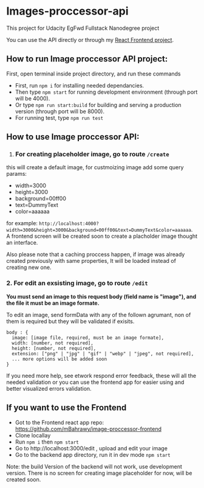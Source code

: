 # Images-proccessor-api
This project for Udacity EgFwd Fullstack Nanodegree project 

You can use the API directly or through my [React Frontend project](https://github.com/mBahrawy/image-proccessor-frontend).


## How to run Image proccessor API project:
First, open terminal inside project directory, and run these commands

- First, run `npm i` for installing needed dependancies.
- Then type `npm start` for running development environment (through port will be 4000).
- Or type `npm run start:build` for building and serving a production version (through port will be 8000).
- For running test, type `npm run test`


## How to use Image proccessor API:

1. ### For creating placeholder image, go to route `/create`
this will create a default image, for custmoizing image add some query params:

  - width=3000
  - height=3000
  - background=00ff00
  - text=DummyText
  - color=aaaaaa

for example: `http://localhost:4000?width=3000&height=3000&background=00ff00&text=DummyText&color=aaaaaa`.
A frontend screen will be created soon to create a placholder image thought an interface.

Also please note that a caching proccess happen, if image was already created previously with same properties, It will be loaded instead of creating new one.


### 2. For edit an exsisting image, go to route `/edit`
**You must send an image to this request body (field name is "image"), and the file it must be an image formate.**

To edit an image, send formData with any of the follown agrumant, non of them is required but they will be validated if exisits.

```
body : {
  image: [image file, required, must be an image formate],
  width: [number, not required],
  height: [number, not required],
  extension: ["png" | "jpg" | "gif" | "webp" | "jpeg", not required],
  ... more options will be added soon
}
```
If you need more help, see etwork respond error feedback, these will all the needed validation 
or you can use the frontend app for easier using and better visualized errors validation.


## If you want to use the Frontend

  - Got to the Frontend react app repo: https://github.com/mBahrawy/image-proccessor-frontend
  - Clone locallay
  - Run `npm i` then `npm start`
  - Go to http://localhost:3000/edit , upload and edit your image
  - Go to the backend app directory, run it in dev mode `npm start` 

Note: the build Version of the backend will not work, use development version.
There is no screen for creating image placeholder for now, will be created soon.
